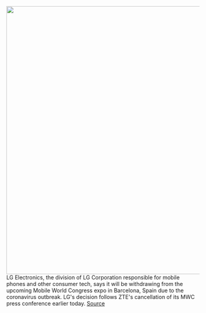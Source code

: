 <img src='https://cdn.vox-cdn.com/thumbor/jp9FzGDdKhSfpEZ4f6ndvNTntps=/0x0:2040x1360/1200x800/filters:focal(842x667:1168x993)/cdn.vox-cdn.com/uploads/chorus_image/image/66251002/akrales_190404_3345_0221.0.jpg' width='700px' /><br/>
LG Electronics, the division of LG Corporation responsible for mobile phones and other consumer tech, says it will be withdrawing from the upcoming Mobile World Congress expo in Barcelona, Spain due to the coronavirus outbreak. LG's decision follows ZTE's cancellation of its MWC press conference earlier today.
<a href='https://www.theverge.com/2020/2/4/21123169/lg-electronics-mwc-2020-cornavirus-cancel-withdraw-outbreak-concern'> Source <a/>